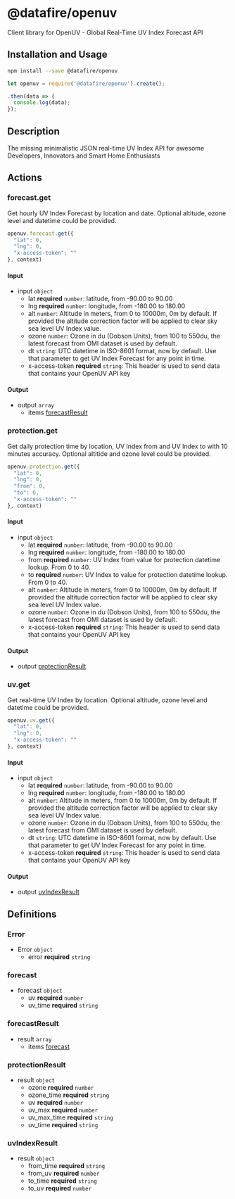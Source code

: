 # @datafire/openuv

Client library for OpenUV - Global Real-Time UV Index Forecast API

## Installation and Usage
```bash
npm install --save @datafire/openuv
```
```js
let openuv = require('@datafire/openuv').create();

.then(data => {
  console.log(data);
});
```

## Description

The missing minimalistic JSON real-time UV Index API for awesome Developers, Innovators and Smart Home Enthusiasts

## Actions

### forecast.get
Get hourly UV Index Forecast by location and date. Optional altitude, ozone level and datetime could be provided.


```js
openuv.forecast.get({
  "lat": 0,
  "lng": 0,
  "x-access-token": ""
}, context)
```

#### Input
* input `object`
  * lat **required** `number`: latitude, from -90.00 to 90.00
  * lng **required** `number`: longitude, from -180.00 to 180.00
  * alt `number`: Altitude in meters, from 0 to 10000m, 0m by default. If provided the altitude correction factor will be applied to clear sky sea level UV Index value.
  * ozone `number`: Ozone in du (Dobson Units), from 100 to 550du, the latest forecast from OMI dataset is used by default.
  * dt `string`: UTC datetime in ISO-8601 format, now by default. Use that parameter to get UV Index Forecast for any point in time.
  * x-access-token **required** `string`: This header is used to send data that contains your OpenUV API key

#### Output
* output `array`
  * items [forecastResult](#forecastresult)

### protection.get
Get daily protection time by location, UV Index from and UV Index to with 10 minutes accuracy. Optional altitide and ozone level could be provided.


```js
openuv.protection.get({
  "lat": 0,
  "lng": 0,
  "from": 0,
  "to": 0,
  "x-access-token": ""
}, context)
```

#### Input
* input `object`
  * lat **required** `number`: latitude, from -90.00 to 90.00
  * lng **required** `number`: longitude, from -180.00 to 180.00
  * from **required** `number`: UV Index from value for protection datetime lookup. From 0 to 40.
  * to **required** `number`: UV Index to value for protection datetime lookup. From 0 to 40.
  * alt `number`: Altitude in meters, from 0 to 10000m, 0m by default. If provided the altitude correction factor will be applied to clear sky sea level UV Index value.
  * ozone `number`: Ozone in du (Dobson Units), from 100 to 550du, the latest forecast from OMI dataset is used by default.
  * x-access-token **required** `string`: This header is used to send data that contains your OpenUV API key

#### Output
* output [protectionResult](#protectionresult)

### uv.get
Get real-time UV Index by location. Optional altitude, ozone level and datetime could be provided.


```js
openuv.uv.get({
  "lat": 0,
  "lng": 0,
  "x-access-token": ""
}, context)
```

#### Input
* input `object`
  * lat **required** `number`: latitude, from -90.00 to 90.00
  * lng **required** `number`: longitude, from -180.00 to 180.00
  * alt `number`: Altitude in meters, from 0 to 10000m, 0m by default. If provided the altitude correction factor will be applied to clear sky sea level UV Index value.
  * ozone `number`: Ozone in du (Dobson Units), from 100 to 550du, the latest forecast from OMI dataset is used by default.
  * dt `string`: UTC datetime in ISO-8601 format, now by default. Use that parameter to get UV Index Forecast for any point in time.
  * x-access-token **required** `string`: This header is used to send data that contains your OpenUV API key

#### Output
* output [uvIndexResult](#uvindexresult)



## Definitions

### Error
* Error `object`
  * error **required** `string`

### forecast
* forecast `object`
  * uv **required** `number`
  * uv_time **required** `string`

### forecastResult
* result `array`
  * items [forecast](#forecast)

### protectionResult
* result `object`
  * ozone **required** `number`
  * ozone_time **required** `string`
  * uv **required** `number`
  * uv_max **required** `number`
  * uv_max_time **required** `string`
  * uv_time **required** `string`

### uvIndexResult
* result `object`
  * from_time **required** `string`
  * from_uv **required** `number`
  * to_time **required** `string`
  * to_uv **required** `number`


